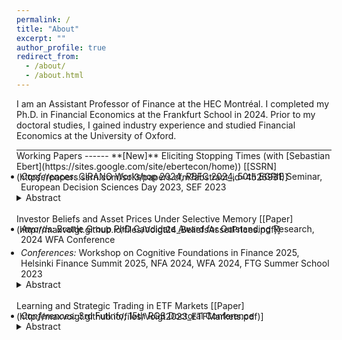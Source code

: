 ```yaml
---
permalink: /
title: "About"
excerpt: ""
author_profile: true
redirect_from: 
  - /about/
  - /about.html
---
```


I am an Assistant Professor of Finance at the HEC Montréal. I completed my Ph.D. in Financial Economics at the Frankfurt School in 2024. Prior to my doctoral studies, I gained industry experience and studied Financial Economics at the University of Oxford.

<hr style="border-top-color:black; margin-block-end:0">
Working Papers
------
**[New]** Eliciting Stopping Times (with [Sebastian Ebert](https://sites.google.com/site/ebertecon/home)) [[SSRN](https://papers.ssrn.com/sol3/papers.cfm?abstract_id=4526931)]
  <ul style="margin-top:-1.3em; padding-left: 0.5em;">
    <li style="margin-bottom: 0.3em;"><i>Conferences:</i> CIRANO Workshop 2024, RBFC 2024, 50th EGRIE Seminar, European Decision Sciences Day 2023, SEF 2023</li>
  </ul>
  <details style="margin-top:-1em"><summary>Abstract</summary>We propose an experimental method to elicit stopping times. Using an interactive tool, subjects specify complete contingent plans of when to continue or stop taking a given risk. We document five main results: (1) Stopping times differ significantly between subjects. A machine-learning algorithm classifies 39% of the strategies as stop-loss and 29% as buy-and-hold. (2) Trailing stop-loss strategies are 1.5 times more common than threshold stop-loss strategies. Restricting choices to threshold strategies does not affect aggregate stopping times. (3) A structural prospect theory estimation aligns closely with an unsupervised machine-learning algorithm, suggesting a good descriptive fit of prospect theory. (4) Most subjects use path-dependence and randomization if available. (5) 60% of subjects choose their stopping time by forward instead of backward induction (26%). We also compare planned with actual (sequential) risk-taking and document the causal effects of memory, defaults, planning constraints, and planning as such on dynamic consistency. 
  <br>
  <br>
  We provide an <a href="https://youtu.be/ParT-P9gX04">overview video</a> of the experimental design and videos of <a href="https://www.youtube.com/playlist?list=PLr_xX-ToY8MNLtLLa3176gLOlw8rcNLmy">all experimental studies</a>.
  An interactive tourist version of the experiment is available <a href="https://rtsexpdemo.onrender.com">here</a>.
  </details>

<br>
Investor Beliefs and Asset Prices Under Selective Memory [[Paper](http://maxvoigt.github.io/files/Voigt24_BeliefsAssetPrices.pdf)]
  <ul style="margin-top:-1.3em; padding-left: 0.5em;">
    <li style="margin-bottom: 0.3em;"><i>Awards:</i> Brattle Group PhD Candidate Award for Outstanding Research, 2024 WFA Conference</li>
    <li style="margin-bottom: 0.3em;"><i>Conferences:</i> Workshop on Cognitive Foundations in Finance 2025, Helsinki Finance Summit 2025, NFA 2024, WFA 2024, FTG Summer School 2023</li>
  </ul>
  <details style="margin-top:-1em"><summary>Abstract</summary>I present a consumption-based asset pricing model in which the representative agent selectively recalls past fundamentals that resemble current fundamentals and updates beliefs as if the recalled observations are all that occurred. This similarity-weighted selective memory jointly explains important facts about belief formation, survey data, and realized asset prices. Subjective expectations overreact and are procyclical, the subjective volatility is countercyclical, and the subjective risk premium has a low volatility. In contrast, realized returns are predictably countercyclical, highly volatile, and unrelated to variation of objective risk measures. My results suggest that human memory can simultaneously account for individual-level data and aggregate asset pricing facts.
  </details>

<br>
Learning and Strategic Trading in ETF Markets [[Paper](http://maxvoigt.github.io/files/Voigt2023_ETFMarkets.pdf)]
  <ul style="margin-top:-1.3em; padding-left: 0.5em;">
    <li style="margin-bottom: 0.3em;"><i>Conferences:</i> 3rd FutInfo, 15th RGS Doctoral Conference</li>
  </ul>
  <details style="margin-top:-1em"><summary>Abstract</summary>Designated broker-dealers arbitrage away differences between the market price of an ETF and the net asset value of the underlying assets. Using a dynamic strategic trading model, I show that this arbitrage mechanism increases long-term price informativeness but reduces short-term price informativeness. The information contained in the ETF price leads to additional learning, which improves long-term price informativeness. However, traders informed about the value of an underlying asset use their informational advantage to forecast arbitrage-induced price changes of all other assets contained in the ETF. The predictability of future price changes induces speculative cross-asset trading, which reduces short-term price informativeness. Thus, regulation targeting ETFs must balance short- and long-term price informativeness.
  </details>